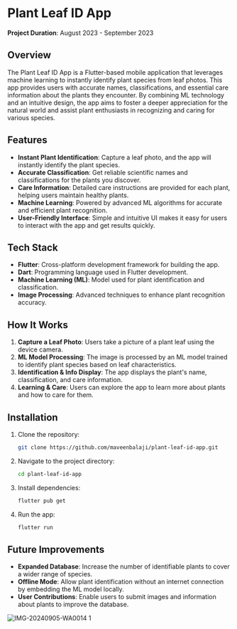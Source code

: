 
# Plant Leaf ID App

**Project Duration**: August 2023 - September 2023

## Overview

The Plant Leaf ID App is a Flutter-based mobile application that leverages machine learning to instantly identify plant species from leaf photos. This app provides users with accurate names, classifications, and essential care information about the plants they encounter. By combining ML technology and an intuitive design, the app aims to foster a deeper appreciation for the natural world and assist plant enthusiasts in recognizing and caring for various species.

## Features

- **Instant Plant Identification**: Capture a leaf photo, and the app will instantly identify the plant species.
- **Accurate Classification**: Get reliable scientific names and classifications for the plants you discover.
- **Care Information**: Detailed care instructions are provided for each plant, helping users maintain healthy plants.
- **Machine Learning**: Powered by advanced ML algorithms for accurate and efficient plant recognition.
- **User-Friendly Interface**: Simple and intuitive UI makes it easy for users to interact with the app and get results quickly.

## Tech Stack

- **Flutter**: Cross-platform development framework for building the app.
- **Dart**: Programming language used in Flutter development.
- **Machine Learning (ML)**: Model used for plant identification and classification.
- **Image Processing**: Advanced techniques to enhance plant recognition accuracy.

## How It Works

1. **Capture a Leaf Photo**: Users take a picture of a plant leaf using the device camera.
2. **ML Model Processing**: The image is processed by an ML model trained to identify plant species based on leaf characteristics.
3. **Identification & Info Display**: The app displays the plant's name, classification, and care information.
4. **Learning & Care**: Users can explore the app to learn more about plants and how to care for them.

## Installation

1. Clone the repository:
   ```bash
   git clone https://github.com/maveenbalaji/plant-leaf-id-app.git
   ```

2. Navigate to the project directory:
   ```bash
   cd plant-leaf-id-app
   ```

3. Install dependencies:
   ```bash
   flutter pub get
   ```

4. Run the app:
   ```bash
   flutter run
   ```

## Future Improvements

- **Expanded Database**: Increase the number of identifiable plants to cover a wider range of species.
- **Offline Mode**: Allow plant identification without an internet connection by embedding the ML model locally.
- **User Contributions**: Enable users to submit images and information about plants to improve the database.

![IMG-20240905-WA0014 1](https://github.com/user-attachments/assets/c558a496-33df-474a-9f1c-c38d51c9355f)

